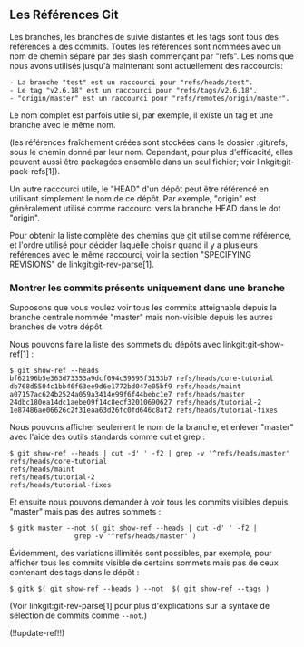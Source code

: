 ## Les Références Git ##

Les branches, les branches de suivie distantes et les tags sont tous
des références à des commits. Toutes les références sont nommées avec
un nom de chemin séparé par des slash commençant par "refs". Les noms
que nous avons utilisés jusqu'à maintenant sont actuellement des raccourcis:

	- La branche "test" est un raccourci pour "refs/heads/test".
	- Le tag "v2.6.18" est un raccourci pour "refs/tags/v2.6.18".
	- "origin/master" est un raccourci pour "refs/remotes/origin/master".

Le nom complet est parfois utile si, par exemple, il existe un tag et
une branche avec le même nom.

(les références fraîchement créées sont stockées dans le dossier .git/refs,
sous le chemin donné par leur nom. Cependant, pour plus d'efficacité, elles
peuvent aussi être packagées ensemble dans un seul fichier; 
voir linkgit:git-pack-refs[1]).

Un autre raccourci utile, le "HEAD" d'un dépôt peut être référencé en utilisant
simplement le nom de ce dépôt. Par exemple, "origin" est généralement utilisé
comme raccourci vers la branche HEAD dans le dot "origin".

Pour obtenir la liste complète des chemins que git utilise comme référence,
et l'ordre utilisé pour décider laquelle choisir quand il y a plusieurs
références avec le même raccourci, voir la section "SPECIFYING
REVISIONS" de linkgit:git-rev-parse[1].

### Montrer les commits présents uniquement dans une branche ###

Supposons que vous voulez voir tous les commits atteignable depuis la
branche centrale nommée "master" mais non-visible depuis les autres branches
de votre dépôt.

Nous pouvons faire la liste des sommets du dépôts avec linkgit:git-show-ref[1] :

    $ git show-ref --heads
    bf62196b5e363d73353a9dcf094c59595f3153b7 refs/heads/core-tutorial
    db768d5504c1bb46f63ee9d6e1772bd047e05bf9 refs/heads/maint
    a07157ac624b2524a059a3414e99f6f44bebc1e7 refs/heads/master
    24dbc180ea14dc1aebe09f14c8ecf32010690627 refs/heads/tutorial-2
    1e87486ae06626c2f31eaa63d26fc0fd646c8af2 refs/heads/tutorial-fixes

Nous pouvons afficher seulement le nom de la branche, et enlever "master"
avec l'aide des outils standards comme cut et grep :

    $ git show-ref --heads | cut -d' ' -f2 | grep -v '^refs/heads/master'
    refs/heads/core-tutorial
    refs/heads/maint
    refs/heads/tutorial-2
    refs/heads/tutorial-fixes

Et ensuite nous pouvons demander à voir tous les commits
visibles depuis "master" mais pas des autres sommets :

    $ gitk master --not $( git show-ref --heads | cut -d' ' -f2 |
    				grep -v '^refs/heads/master' )

Évidemment, des variations illimités sont possibles, par exemple, pour
afficher tous les commits visible de certains sommets mais pas de ceux
contenant des tags dans le dépôt :

    $ gitk $( git show-ref --heads ) --not  $( git show-ref --tags )

(Voir linkgit:git-rev-parse[1] pour plus d'explications sur la syntaxe
de sélection de commits comme `--not`.)

(!!update-ref!!)
